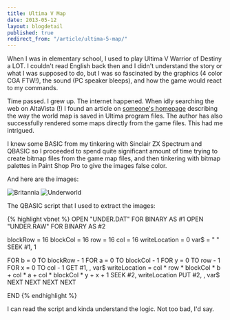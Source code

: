 ```yaml
---
title: Ultima V Map
date: 2013-05-12
layout: blogdetail
published: true
redirect_from: "/article/ultima-5-map/"
---
```


When I was in elementary school, I used to play Ultima V Warrior of Destiny a LOT. I couldn't read English back then and I didn't understand the story or what I was supposed to do, but I was so fascinated by the graphics (4 color CGA FTW!), the sound (PC speaker bleeps), and how the game would react to my commands.

Time passed. I grew up. The internet happened. When idly searching the web on AltaVista (!) I found an article on [someone's homepage](http://www.cosy.sbg.ac.at/~lendl/ultima/ultima5/) describing the way the world map is saved in Ultima program files. The author has also successfully rendered some maps directly from the game files. This had me intrigued.

I knew some BASIC from my tinkering with Sinclair ZX Spectrum and QBASIC so I proceeded to spend quite significant amount of time trying to create bitmap files from the game map files, and then tinkering with bitmap palettes in Paint Shop Pro to give the images false color.

And here are the images:

![Britannia](http://i1144.photobucket.com/albums/o484/nnddcc/article/ultima5britannia_zps4a35f90b.gif)
![Underworld](http://i1144.photobucket.com/albums/o484/nnddcc/article/ultima5underworld_zps77474471.gif)

The QBASIC script that I used to extract the images:

{% highlight vbnet %}
OPEN "UNDER.DAT" FOR BINARY AS #1
OPEN "UNDER.RAW" FOR BINARY AS #2

blockRow = 16
blockCol = 16
row = 16
col = 16
writeLocation = 0
var$ = " "
SEEK #1, 1

FOR b = 0 TO blockRow - 1
  FOR a = 0 TO blockCol - 1
    FOR y = 0 TO row - 1
      FOR x = 0 TO col - 1
        GET #1, , var$
        writeLocation = col * row * blockCol * b + col * a + col * blockCol * y + x + 1
        SEEK #2, writeLocation
        PUT #2, , var$
      NEXT
    NEXT
  NEXT
NEXT

END
{% endhighlight %}

I can read the script and kinda understand the logic. Not too bad, I'd say.
